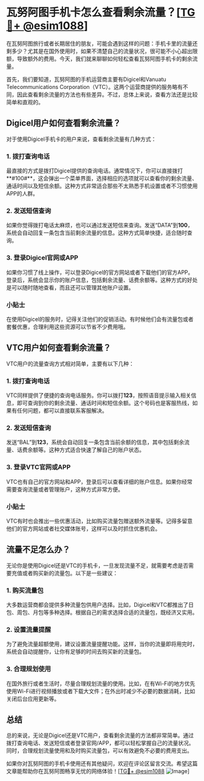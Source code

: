 # 瓦努阿图手机卡怎么查看剩余流量？[[TG💪+ @esim1088](https://t.me/s/esim1088)]

在瓦努阿图旅行或者长期居住的朋友，可能会遇到这样的问题：手机卡里的流量还剩多少？尤其是在国外使用时，如果不清楚自己的流量状况，很可能不小心超出限额，导致额外的费用。今天，我们就来聊聊如何轻松查看瓦努阿图手机卡的剩余流量。

首先，我们要知道，瓦努阿图的手机运营商主要有Digicel和Vanuatu Telecommunications Corporation（VTC）。这两个运营商提供的服务略有不同，因此查看剩余流量的方法也有些差异。不过，总体上来说，查看方法还是比较简单和直观的。

## Digicel用户如何查看剩余流量？

对于使用Digicel手机卡的用户来说，查看剩余流量有几种方式：

### 1. 拨打查询电话

最直接的方式是拨打Digicel提供的查询电话。通常情况下，你可以直接拨打**#100#**，这会弹出一个菜单界面，选择相应的选项就可以查看你的剩余流量、通话时间以及短信余额。这种方式非常适合那些不太熟悉手机设置或者不习惯使用APP的人群。

### 2. 发送短信查询

如果你觉得拨打电话太麻烦，也可以通过发送短信来查询。发送“DATA”到**100**，系统会自动回复一条包含当前剩余流量的信息。这种方式简单快捷，适合随时查询。

### 3. 登录Digicel官网或APP

如果你习惯了线上操作，可以登录Digicel的官方网站或者下载他们的官方APP。登录后，系统会显示你的账户信息，包括剩余流量、话费余额等。这种方式的好处是可以随时随地查看，而且还可以管理其他账户设置。

### 小贴士

在使用Digicel的服务时，记得关注他们的促销活动。有时候他们会有流量包或者套餐优惠，合理利用这些资源可以节省不少费用哦。

## VTC用户如何查看剩余流量？

VTC用户的流量查询方式相对简单，主要有以下几种：

### 1. 拨打查询电话

VTC同样提供了便捷的查询电话服务。你可以拨打**123**，按照语音提示输入相关信息，即可查询到你的剩余流量、通话时间和短信余额。这个号码也是客服热线，如果有任何问题，都可以直接联系客服解决。

### 2. 发送短信查询

发送“BAL”到**123**，系统会自动回复一条包含当前余额的信息，其中包括剩余流量、话费余额等。这种方式适合快速了解自己的账户状态。

### 3. 登录VTC官网或APP

VTC也有自己的官方网站和APP，登录后可以查看详细的账户信息。如果你经常需要查询流量或者管理账户，这种方式非常方便。

### 小贴士

VTC有时也会推出一些优惠活动，比如购买流量包赠送额外流量等。记得多留意他们的官方网站或者社交媒体账号，这样可以及时抓住优惠机会。

## 流量不足怎么办？

无论你是使用Digicel还是VTC的手机卡，一旦发现流量不足，就需要考虑是否需要充值或者购买新的流量包。以下是一些建议：

### 1. 购买流量包

大多数运营商都会提供多种流量包供用户选择。比如，Digicel和VTC都推出了日包、周包、月包等多种选择。根据自己的需求选择合适的流量包，既经济又实用。

### 2. 设置流量提醒

为了避免流量超额使用，建议设置流量提醒功能。这样，当你的流量即将用完时，系统会自动提醒你，让你有足够的时间去购买新的流量包。

### 3. 合理规划使用

在国外旅行或者生活时，尽量合理规划流量的使用。比如，在有Wi-Fi的地方优先使用Wi-Fi进行视频播放或者下载大文件；在外出时减少不必要的数据消耗，比如关闭后台应用更新等。

## 总结

总的来说，无论是Digicel还是VTC用户，查看剩余流量的方法都非常简单。通过拨打查询电话、发送短信或者登录官网/APP，都可以轻松掌握自己的流量状况。同时，合理规划流量使用和及时购买流量包，可以有效避免不必要的费用支出。

如果你对瓦努阿图的手机卡使用还有其他疑问，欢迎在评论区留言交流。希望这篇文章能帮助你在瓦努阿图畅享无忧的网络体验！[[TG💪+ @esim1088](https://t.me/s/esim1088) ![Image](https://i.postimg.cc/4NQfJmqS/Snipaste-2025-05-13-00-14-12.png)]